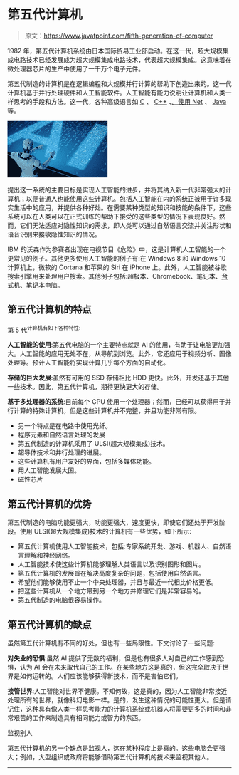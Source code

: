 # 第五代计算机

> 原文：<https://www.javatpoint.com/fifth-generation-of-computer>

1982 年，第五代计算机系统由日本国际贸易工业部启动。在这一代，超大规模集成电路技术已经发展成为超大规模集成电路技术，代表超大规模集成。这意味着在微处理器芯片的生产中使用了一千万个电子元件。

第五代制造的计算机是在逻辑编程和大规模并行计算的帮助下创造出来的。这一代计算机基于并行处理硬件和人工智能软件。人工智能有能力说明让计算机和人类一样思考的手段和方法。这一代，各种高级语言如 [C](https://www.javatpoint.com/c-programming-language-tutorial) 、 [C++](https://www.javatpoint.com/cpp-tutorial) 、[。使用 Net](https://www.javatpoint.com/net-framework) 、 [Java](https://www.javatpoint.com/java-tutorial) 等。

![Fifth Generation of Computer](img/a746f2296072a0c30ec883fdb64298c2.png)

提出这一系统的主要目标是实现人工智能的进步，并将其纳入新一代非常强大的计算机；以便普通人也能使用这些计算机。包括人工智能在内的系统正被用于许多现实生活中的应用，并提供各种好处。在需要某种类型的知识和技能的条件下，这些系统可以在人类可以在正式训练的帮助下接受的这些类型的情况下表现良好。然而，它们无法适应对隐性知识的需求，即人类可以通过自然语言交流并关注形状和语音识别来接收隐性知识的情况。

IBM 的沃森作为参赛者出现在电视节目《危险》中，这是计算机人工智能的一个更常见的例子。其他更多使用人工智能的例子有:在 Windows 8 和 Windows 10 计算机上，微软的 Cortana 和苹果的 Siri 在 iPhone 上。此外，人工智能被谷歌搜索引擎用来处理用户搜索。其他例子包括:超极本、Chromebook、笔记本、[台式机](https://www.javatpoint.com/what-is-a-desktop)、笔记本电脑。

## 第五代计算机的特点

第 5 代<sup>计算机有如下各种特性:</sup>

**人工智能的使用**:第五代电脑的一个主要特点就是 AI 的使用，有助于让电脑更加强大。人工智能的应用无处不在，从导航到浏览。此外，它还应用于视频分析、图像处理等。预计人工智能将实现计算几乎每个方面的自动化。

**存储的巨大发展**:虽然有可用的 SSD 存储相比 HDD 更快。此外，开发还基于其他一些技术。因此，第五代计算机，期待更快更大的存储。

**基于多处理器的系统**:目前每个 CPU 使用一个处理器；然而，已经可以获得用于并行计算的特殊计算机，但是这些计算机并不完整，并且功能非常有限。

*   另一个特点是在电路中使用光纤。
*   程序元素和自然语言处理的发展
*   第五代制造的计算机采用了 ULSI(超大规模集成)技术。
*   超导体技术和并行处理的进展。
*   这些计算机有用户友好的界面，包括多媒体功能。
*   用人工智能发展大国。
*   磁性芯片

## 第五代计算机的优势

第五代制造的电脑功能更强大，功能更强大，速度更快，即使它们还处于开发阶段。使用 ULSI(超大规模集成)技术的计算机有一些优势，如下所示:

*   第五代计算机使用人工智能技术，包括:专家系统开发、游戏、机器人、自然语言理解和神经网络。
*   人工智能技术使这些计算机能够理解人类语言以及识别图形和图片。
*   第五代计算机的发展旨在解决高度复杂的问题，包括使用自然语言。
*   希望他们能够使用不止一个中央处理器，并且与最近一代相比价格更低。
*   把这些计算机从一个地方带到另一个地方并修理它们是非常容易的。
*   第五代制造的电脑很容易操作。

## 第五代计算机的缺点

虽然第五代计算机有不同的好处，但也有一些局限性。下文讨论了一些问题:

**对失业的恐惧**:虽然 AI 提供了无数的福利，但是也有很多人对自己的工作感到恐惧，认为 AI 会在未来取代自己的工作。在某些地方这是真的，但这完全取决于世界是如何运转的。人们应该能够获得新技术，而不是害怕它们。

**接管世界**:人工智能对世界不健康。不知何故，这是真的，因为人工智能非常接近处理所有的世界，就像科幻电影一样。是的，发生这种情况的可能性更大。但是请记住，这种具有像人类一样思考能力的计算机系统或机器人将需要更多的时间和非常艰苦的工作来制造具有相同能力或智力的东西。

监视别人

第五代计算机的另一个缺点是监视人，这在某种程度上是真的。这些电脑会更强大；例如，大型组织或政府将能够借助第五代计算机的技术来监视其他人。

* * *
